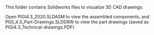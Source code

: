This folder contains Solidworks files to visualize 3D CAD drawings. 

Open PIGI4.3_2020.SLDASM to view the assembled components, and PIGI_4.3_Part-Drawings.SLDDRW to view the part drawings (saved as PIGI4.3_Technical-drawings.PDF)
